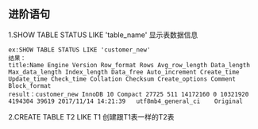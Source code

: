 ## 进阶语句 ##

1.SHOW TABLE STATUS LIKE 'table_name' 显示表数据信息

```
ex:SHOW TABLE STATUS LIKE 'customer_new'
结果：
title:Name Engine Version Row_format Rows Avg_row_length Data_length Max_data_length Index_length Data_free Auto_increment Create_time Update_time Check_time Collation Checksum Create_options Comment Block_format
result：customer_new InnoDB 10 Compact 27725 511 14172160 0 10321920 4194304 39619 2017/11/14 14:21:39   utf8mb4_general_ci    Original
```

2.CREATE TABLE T2 LIKE T1 创建跟T1表一样的T2表

